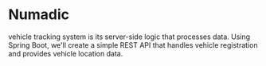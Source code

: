 # Numadic
 vehicle tracking system is its server-side logic that processes data. Using Spring Boot, we'll create a simple REST API that handles vehicle registration and provides vehicle location data.
